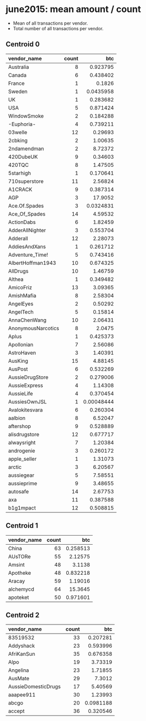 # june2015: mean amount / count

* Mean of all transactions per vendor.
* Total number of all transactions per vendor.

## Centroid 0

| vendor_name        |   count |         btc |
|:-------------------|--------:|------------:|
| Australia          |       8 |  0.923795   |
| Canada             |       6 |  0.438402   |
| France             |       1 |  0.1826     |
| Sweden             |       1 |  0.0435958  |
| UK                 |       1 |  0.283682   |
| USA                |       5 |  0.871424   |
| &#87;indowSmoke    |       2 |  0.184288   |
| -Euphoria-         |       4 |  0.739211   |
| 03welle            |      12 |  0.29693    |
| 2cbking            |       2 |  1.00635    |
| 2ndamendman        |       2 |  8.72372    |
| 420DubeUK          |       9 |  0.34603    |
| 420TQC             |       8 |  1.47505    |
| 5starhigh          |       1 |  0.170641   |
| 710superstore      |      11 |  2.56824    |
| A1CRACK            |       9 |  0.387314   |
| AGP                |       3 | 17.9052     |
| Ace.Of.Spades      |       3 |  0.0324831  |
| Ace_Of_Spades      |      14 |  4.59532    |
| ActionDabs         |       6 |  1.82459    |
| AdderAllNighter    |       3 |  0.553704   |
| Adderall           |      12 |  2.28073    |
| AddiesAndXans      |       1 |  0.261712   |
| Adventure_Time!    |       5 |  0.743416   |
| AlbertHoffman1943  |      10 |  0.674325   |
| AllDrugs           |      10 |  1.46759    |
| Althea             |       1 |  0.349482   |
| AmicoFriz          |      13 |  3.09365    |
| AmishMafia         |       8 |  2.58304    |
| AngelEyes          |       2 |  0.50292    |
| AngelTech          |       5 |  0.15814    |
| AnnaChenWang       |      10 |  2.06431    |
| AnonymousNarcotics |       8 |  2.0475     |
| Aplus              |       1 |  0.425373   |
| Apollonian         |       7 |  2.56086    |
| AstroHaven         |       3 |  1.40391    |
| AusKing            |      15 |  4.88145    |
| AusPost            |       6 |  0.532269   |
| AussieDrugStore    |       2 |  0.279006   |
| AussieExpress      |       4 |  1.14308    |
| AussieLife         |       4 |  0.370454   |
| AussiesOwnJSL      |       1 |  0.00048444 |
| Avalokitesvara     |       6 |  0.260304   |
| aalbion            |       8 |  6.52047    |
| aftershop          |       9 |  0.528889   |
| alisdrugstore      |      12 |  0.677717   |
| alwaysright        |       7 |  1.20384    |
| androgenie         |       3 |  0.260172   |
| apple_seller       |       1 |  1.31073    |
| arctic             |       3 |  6.20567    |
| aussiegear         |       5 |  7.58551    |
| aussieprime        |       9 |  3.48655    |
| autosafe           |      14 |  2.67753    |
| axa                |      11 |  0.387588   |
| b1g1mpact          |      12 |  0.508815   |

## Centroid 1

| vendor_name   |   count |       btc |
|:--------------|--------:|----------:|
| China         |      63 |  0.258513 |
| AUsTORe       |      55 |  2.12575  |
| Amsint        |      48 |  3.1138   |
| Apotheke      |      48 |  0.832218 |
| Aracay        |      59 |  1.19016  |
| alchemycd     |      64 | 15.3645   |
| apoteket      |      50 |  0.971601 |

## Centroid 2

| vendor_name         |   count |       btc |
|:--------------------|--------:|----------:|
| 83519532            |      33 | 0.207281  |
| Addyshack           |      23 | 0.593996  |
| AfriKanSun          |      35 | 0.676358  |
| Alpo                |      19 | 3.73319   |
| Angelina            |      23 | 1.71855   |
| AusMate             |      29 | 7.3012    |
| AussieDomesticDrugs |      17 | 5.40569   |
| aaapee911           |      30 | 1.23993   |
| abcgo               |      20 | 0.0981188 |
| accept              |      36 | 0.320546  |

